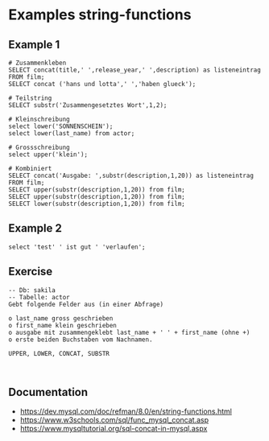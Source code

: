 # Examples string-functions 

## Example 1

```
# Zusammenkleben 
SELECT concat(title,' ',release_year,' ',description) as listeneintrag FROM film;
SELECT concat ('hans und lotta',' ','haben glueck');

# Teilstring 
SELECT substr('Zusammengesetztes Wort',1,2);

# Kleinschreibung 
select lower('SONNENSCHEIN');
select lower(last_name) from actor;

# Grossschreibung
select upper('klein');

# Kombiniert 
SELECT concat('Ausgabe: ',substr(description,1,20)) as listeneintrag FROM film;
SELECT upper(substr(description,1,20)) from film;
SELECT upper(substr(description,1,20)) from film;
SELECT lower(substr(description,1,20)) from film; 

```

## Example 2 

```
select 'test' ' ist gut ' 'verlaufen';

```

## Exercise 

```
-- Db: sakila
-- Tabelle: actor 
Gebt folgende Felder aus (in einer Abfrage) 

o last_name gross geschrieben 
o first_name klein geschrieben
o ausgabe mit zusammengeklebt last_name + ' ' + first_name (ohne +) 
o erste beiden Buchstaben vom Nachnamen. 

UPPER, LOWER, CONCAT, SUBSTR  



```

## Documentation 

  * https://dev.mysql.com/doc/refman/8.0/en/string-functions.html
  * https://www.w3schools.com/sql/func_mysql_concat.asp
  * https://www.mysqltutorial.org/sql-concat-in-mysql.aspx
